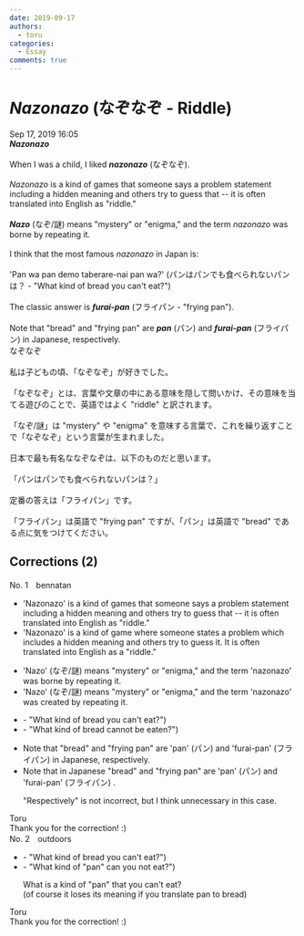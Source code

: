```yaml
---
date: 2019-09-17
authors:
  - toru
categories:
  - Essay
comments: true
---
```


# <strong><em>Nazonazo</strong></em> (なぞなぞ - Riddle)
<div class="date">Sep 17, 2019 16:05</div>
<div id="post"><div id="body_show_ori">
<strong><em>Nazonazo</strong></em><br/><br/>When I was a child, I liked <strong><em>nazonazo</em></strong> (なぞなぞ).<br/><br/><em>Nazonazo</em> is a kind of games that someone says a problem statement including a hidden meaning and others try to guess that -- it is often translated into English as "riddle."<br/><br/><strong><em>Nazo</em></strong> (なぞ/謎) means "mystery" or "enigma," and the term <em>nazonazo</em> was borne by repeating it.<br/><br/>I think that the most famous <em>nazonazo</em> in Japan is:<br/><br/>'Pan wa pan demo taberare-nai pan wa?' (パンはパンでも食べられないパンは？ - "What kind of bread you can't eat?")<br/><br/>The classic answer is <strong><em>furai-pan</em></strong> (フライパン - "frying pan").<br/><br/>Note that "bread" and "frying pan" are <strong><em>pan</em></strong> (パン) and <strong><em>furai-pan</em></strong> (フライパン) in Japanese, respectively.
</div></div>

<!-- more -->

<div id="post_ja"><div id="body_show_mo">
なぞなぞ<br/><br/>私は子どもの頃、「なぞなぞ」が好きでした。<br/><br/>「なぞなぞ」とは、言葉や文章の中にある意味を隠して問いかけ、その意味を当てる遊びのことで、英語ではよく "riddle" と訳されます。<br/><br/>「なぞ/謎」は "mystery" や "enigma" を意味する言葉で、これを繰り返すことで「なぞなぞ」という言葉が生まれました。<br/><br/>日本で最も有名ななぞなぞは、以下のものだと思います。<br/><br/>「パンはパンでも食べられないパンは？」<br/><br/>定番の答えは「フライパン」です。<br/><br/>「フライパン」は英語で "frying pan" ですが、「パン」は英語で "bread" である点に気をつけてください。
</div></div>

## Corrections (2)
<div id="block"><div class="first_name"> No. 1　<span class="just_name">bennatan</span></div><div id="block2">
<ul class="correction_field">
<li class="incorrect">'Nazonazo' is a kind of games that someone says a problem statement including a hidden meaning and others try to guess that -- it is often translated into English as "riddle."</li>
<li class="corrected correct">
'Nazonazo' is a kind of game where someone states a problem which includes a hidden meaning and others try to guess it. It is often translated into English as a "riddle."
</li>
</ul>
<ul class="correction_field">
<li class="incorrect">'Nazo' (なぞ/謎) means "mystery" or "enigma," and the term 'nazonazo' was borne by repeating it.</li>
<li class="corrected correct">
'Nazo' (なぞ/謎) means "mystery" or "enigma," and the term 'nazonazo' was created by repeating it.
</li>
</ul>
<ul class="correction_field">
<li class="incorrect">- "What kind of bread you can't eat?")</li>
<li class="corrected correct">
- "What kind of bread cannot be eaten?")
</li>
</ul>
<ul class="correction_field">
<li class="incorrect">Note that "bread" and "frying pan" are 'pan' (パン) and 'furai-pan' (フライパン) in Japanese, respectively.</li>
<li class="corrected correct">
Note that in Japanese "bread" and "frying pan" are 'pan' (パン) and 'furai-pan' (フライパン) .
<p class="correction_comment">"Respectively" is not incorrect, but I think unnecessary in this case.</p>
</li>
</ul>
</div><div class="name"><span class="just_name">Toru</span><br>
Thank you for the correction! :)
</div>
</div>
<div id="block"><div class="first_name"> No. 2　<span class="just_name">outdoors</span></div><div id="block2">
<ul class="correction_field">
<li class="incorrect">- "What kind of bread you can't eat?")</li>
<li class="corrected correct">
- "What kind of "pan" <span class="f_blue">can you not </span>eat?")
<p class="correction_comment">What is a kind of "pan" that you can't eat?<br/>(of course it loses its meaning if you translate pan to bread)</p>
</li>
</ul>
</div><div class="name"><span class="just_name">Toru</span><br>
Thank you for the correction! :)
</div>
</div>

